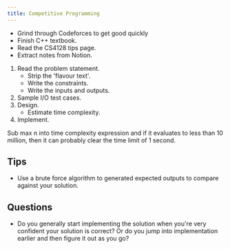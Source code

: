 ```yaml
---
title: Competitive Programming
---
```



- Grind through Codeforces to get good quickly
- Finish C++ textbook.
- Read the CS4128 tips page.
- Extract notes from Notion.

1. Read the problem statement.
    - Strip the 'flavour text'.
    - Write the constraints.
    - Write the inputs and outputs.
2. Sample I/O test cases.
3. Design.
    - Estimate time complexity.
4. Implement.

Sub max n into time complexity expression and if it evaluates to less than 10 million, then it can probably clear the time limit of 1 second.

## Tips
- Use a brute force algorithm to generated expected outputs to compare against your solution.

## Questions
- Do you generally start implementing the solution when you're very confident your solution is correct? Or do you jump into implementation earlier and then figure it out as you go?
